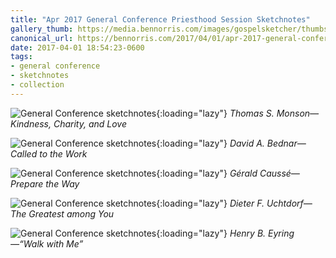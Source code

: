 ```yaml
---
title: "Apr 2017 General Conference Priesthood Session Sketchnotes"
gallery_thumb: https://media.bennorris.com/images/gospelsketcher/thumbs/apr-17-3-monson.jpg
canonical_url: https://bennorris.com/2017/04/01/apr-2017-general-conference-priesthood-session-sketchnotes
date: 2017-04-01 18:54:23-0600
tags:
- general conference
- sketchnotes
- collection
---
```


![General Conference sketchnotes](https://media.bennorris.com/images/gospelsketcher/general-conference/apr-2017/apr-17-3-monson.jpg){:loading="lazy"}
_Thomas S. Monson—Kindness, Charity, and Love_

![General Conference sketchnotes](https://media.bennorris.com/images/gospelsketcher/general-conference/apr-2017/apr-17-3-bednar.jpg){:loading="lazy"}
_David A. Bednar—Called to the Work_

![General Conference sketchnotes](https://media.bennorris.com/images/gospelsketcher/general-conference/apr-2017/apr-17-3-causse.jpg){:loading="lazy"}
_Gérald Caussé—Prepare the Way_

![General Conference sketchnotes](https://media.bennorris.com/images/gospelsketcher/general-conference/apr-2017/apr-17-3-uchtdorf.jpg){:loading="lazy"}
_Dieter F. Uchtdorf—The Greatest among You_

![General Conference sketchnotes](https://media.bennorris.com/images/gospelsketcher/general-conference/apr-2017/apr-17-3-eyring.jpg){:loading="lazy"}
_Henry B. Eyring—“Walk with Me”_